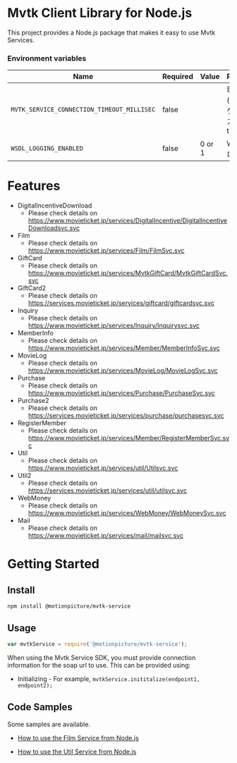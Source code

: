 # Mvtk Client Library for Node.js

This project provides a Node.js package that makes it easy to use Mvtk Services.

### Environment variables

| Name                              | Required | Value                     | Purpose                                  |
| --------------------------------- | -------- | ------------------------- | ---------------------------------------- |
| `MVTK_SERVICE_CONNECTION_TIMEOUT_MILLISEC`                        | false     |                           | 環境名(ムビチケサービスのtimeout)    |
| `WSDL_LOGGING_ENABLED`                        | false     |         0 or 1                  | WSDLのロギング   |

# Features

- DigitalIncentiveDownload
  - Please check details on https://www.movieticket.jp/services/DigitalIncentive/DigitalIncentiveDownloadsvc.svc
- Film
  - Please check details on https://www.movieticket.jp/services/Film/FilmSvc.svc
- GiftCard
  - Please check details on https://www.movieticket.jp/services/MvtkGiftCard/MvtkGiftCardSvc.svc
- GiftCard2
  - Please check details on https://services.movieticket.jp/services/giftcard/giftcardsvc.svc
- Inquiry
  - Please check details on https://www.movieticket.jp/services/Inquiry/Inquirysvc.svc
- MemberInfo
  - Please check details on https://www.movieticket.jp/services/Member/MemberInfoSvc.svc
- MovieLog
  - Please check details on https://www.movieticket.jp/services/MovieLog/MovieLogSvc.svc
- Purchase
  - Please check details on https://www.movieticket.jp/services/Purchase/PurchaseSvc.svc
- Purchase2
  - Please check details on https://services.movieticket.jp/services/purchase/purchasesvc.svc
- RegisterMember
  - Please check details on https://www.movieticket.jp/services/Member/RegisterMemberSvc.svc
- Util
  - Please check details on https://www.movieticket.jp/services/util/Utilsvc.svc
- Util2
  - Please check details on https://services.movieticket.jp/services/util/utilsvc.svc
- WebMoney
  - Please check details on https://www.movieticket.jp/services/WebMoney/WebMoneySvc.svc
- Mail
  - Please check details on https://www.movieticket.jp/services/mail/mailsvc.svc

# Getting Started

## Install

```shell
npm install @motionpicture/mvtk-service
```

## Usage

```Javascript
var mvtkService = require('@motionpicture/mvtk-service');
```

When using the Mvtk Service SDK, you must provide connection information for the soap url to use. This can be provided using:

* Initializing - For example, `mvtkService.inititalize(endpoint1, endpoint2);`


## Code Samples

Some samples are available.

* [How to use the Film Service from Node.js](/examples/samples/getFilmTopPageSample.js)

* [How to use the Util Service from Node.js](/examples/samples/signInSample.js)
